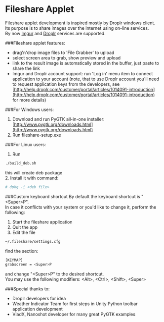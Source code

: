 Fileshare Applet
================
Fileshare applet development is inspired mostly by Droplr windows client. Its
purpose is to share images over the Internet using on-line services.  
By now [Imgur](http://imgur.com) and [Droplr](http://droplr.com) services are
supported.

###Fileshare applet features:  
- drag'n'drop image files to 'File Grabber' to upload
- select screen area to grab, show preview and upload
- link to the result image is automatically stored in the buffer, just paste to share the link
- Imgur and Droplr account support: run 'Log in' menu item to connect application to your account
  (note, that to use Droplr account you'll need to request application keys from the developers,
  see [http://help.droplr.com/customer/portal/articles/1014091-introduction](http://help.droplr.com/customer/portal/articles/1014091-introduction) for more details)

###For Windows users:  
1. Download and run PyGTK all-in-one installer:  
   [http://www.pygtk.org/downloads.html](http://www.pygtk.org/downloads.html)
2. Run fileshare-setup.exe

###For Linux users:  
1. Run  
```bash
./build_deb.sh  
```  
this will create deb package  
2. Install it with command:  
```bash
# dpkg -i <deb file>
```

###Custom keyboard shortcut
By default the keyboard shortcut is "\<Super>P".  
In case it conflicts with your system or you'd like to change it, perform the following:  

1. Start the fileshare application  
2. Quit the app  
3. Edit the file  
```bash
~/.fileshare/settings.cfg
```  
find the section:  
```bash
[KEYMAP]
grabscreen = <Super>P
```  
and change "\<Super>P" to the desired shortcut.  
You may use the following modifiers: \<Alt>, \<Ctrl>, \<Shift>, \<Super>


###Special thanks to:  
- Droplr developers for idea
- Weather Indicator Team for first steps in Unity Python toolbar application development
- VladX, Nanoshot developer for many great PyGTK examples
